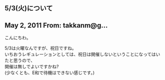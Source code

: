 ## 5/3(火)について

## May 2, 2011 From: takkanm@g...

こんにちわ。

5/3は火曜なんですが、祝日ですね。  
いちおうレギュレーションとしては、祝日は開催しないということになってはいたと思うので、  
開催は無しでよいですかね?  
(少なくとも、E和で待機はできない感じです。)

